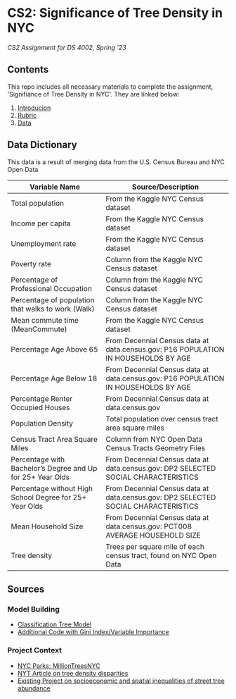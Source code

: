 # CS2: Significance of Tree Density in NYC
*CS2 Assignment for DS 4002, Spring '23*

## Contents

This repo includes all necessary materials to complete the assignment, 'Signifiance of Tree Density in NYC'. They are linked below:

1. [Introducion](./Hook%20document.pdf)
2. [Rubric](./Rubric.pdf)
3. [Data](./treeDensity_data.csv)

## Data Dictionary

This data is a result of merging data from the U.S. Census Bureau and NYC Open Data

| Variable Name | Source/Description |
| --- | --- |
| Total population | From the Kaggle NYC Census dataset |
| Income per capita | From the Kaggle NYC Census dataset |
| Unemployment rate | From the Kaggle NYC Census dataset |
| Poverty rate | Column from the Kaggle NYC Census dataset |
| Percentage of Professional Occupation | Column from the Kaggle NYC Census dataset |
| Percentage of population that walks to work (Walk) | Column from the Kaggle NYC Census dataset |
| Mean commute time (MeanCommute) | From the Kaggle NYC Census dataset |
| Percentage Age Above 65 | From Decennial Census data at data.census.gov: P16 POPULATION IN HOUSEHOLDS BY AGE |
| Percentage Age Below 18 | From Decennial Census data at data.census.gov: P16 POPULATION IN HOUSEHOLDS BY AGE |
| Percentage Renter Occupied Houses | From Decennial Census data at data.census.gov |
| Population Density | Total population over census tract area square miles |
| Census Tract Area Square Miles | Column from NYC Open Data Census Tracts Geometry Files |
| Percentage with Bachelor’s Degree and Up for 25+ Year Olds | From Decennial Census data at data.census.gov: DP2 SELECTED SOCIAL CHARACTERISTICS |
| Percentage without High School Degree for 25+ Year Olds | From Decennial Census data at data.census.gov: DP2 SELECTED SOCIAL CHARACTERISTICS |
| Mean Household Size | From Decennial Census data at data.census.gov: PCT008 AVERAGE HOUSEHOLD SIZE |
| Tree density | Trees per square mile of each census tract, found on NYC Open Data |



## Sources 

### Model Building
- [Classification Tree Model](https://bookdown.org/jhvdz1/ml2/classification-decision-trees.html)
- [Additional Code with Gini Index/Variable Importance](https://rstudio-pubs-static.s3.amazonaws.com/108298_75e23efda7f845f98af2c549a26b5958.html)

### Project Context
- [NYC Parks: MillionTreesNYC](https://www.nycgovparks.org/trees/milliontreesnyc)
- [NYT Article on tree density disparities](https://www.nytimes.com/interactive/2021/06/30/opinion/environmental-inequity-trees-critical-infrastructure.html)
- [Existing Project on socioeconomic and spatial inequalities of street tree abundance](https://www.sciencedirect.com/science/article/abs/pii/S0169204620314766)
